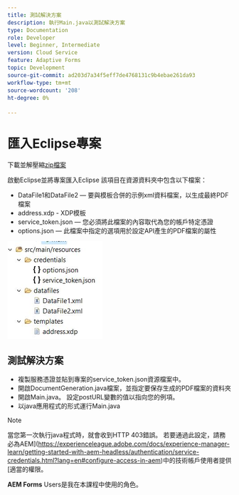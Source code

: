 ```yaml
---
title: 測試解決方案
description: 執行Main.java以測試解決方案
type: Documentation
role: Developer
level: Beginner, Intermediate
version: Cloud Service
feature: Adaptive Forms
topic: Development
source-git-commit: ad203d7a34f5eff7de4768131c9b4ebae261da93
workflow-type: tm+mt
source-wordcount: '208'
ht-degree: 0%

---
```



# 匯入Eclipse專案

下載並解壓縮[zip檔案](./assets/aem-forms-doc-gen.zip)

啟動Eclipse並將專案匯入Eclipse
該項目在資源資料夾中包含以下檔案：

* DataFile1和DataFile2 — 要與模板合併的示例xml資料檔案，以生成最終PDF檔案
* address.xdp - XDP模板
* service_token.json — 您必須將此檔案的內容取代為您的帳戶特定憑證
* options.json — 此檔案中指定的選項用於設定API產生的PDF檔案的屬性

![resources-file](./assets/resource-files.JPG)

## 測試解決方案

* 複製服務憑證並貼到專案的service_token.json資源檔案中。
* 開啟DocumentGeneration.java檔案，並指定要保存生成的PDF檔案的資料夾
* 開啟Main.java。 設定postURL變數的值以指向您的例項。
* 以java應用程式的形式運行Main.java

>[!NOTE]
> 當您第一次執行java程式時，就會收到HTTP 403錯誤。 若要通過此設定，請務必為AEM](https://experienceleague.adobe.com/docs/experience-manager-learn/getting-started-with-aem-headless/authentication/service-credentials.html?lang=en#configure-access-in-aem)中的技術帳戶使用者提供[適當的權限。

**AEM Forms** Users是我在本課程中使用的角色。

